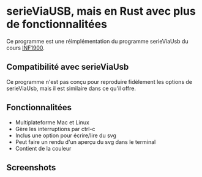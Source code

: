 # serieViaUSB, mais en Rust avec plus de fonctionnalitées
Ce programme est une réimplémentation du programme serieViaUsb du cours [INF1900](https://cours.polymtl.ca/inf1900/).

## Compatibilité avec serieViaUsb
Ce programme n'est pas conçu pour reproduire fidèlement les options de serieViaUsb, mais il est similaire dans ce qu'il offre.

## Fonctionnalitées
- Multiplateforme Mac et Linux
- Gère les interruptions par ctrl-c
- Inclus une option pour écrire/lire du svg
- Peut faire un rendu d'un aperçu du svg dans le terminal
- Contient de la couleur

## Screenshots
